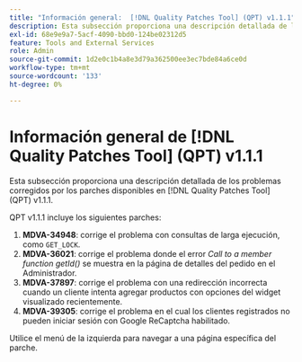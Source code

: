 ```yaml
---
title: "Información general:  [!DNL Quality Patches Tool] (QPT) v1.1.1"
description: Esta subsección proporciona una descripción detallada de los problemas corregidos por los parches disponibles en  [!DNL Quality Patches Tool] (QPT) v1.1.1.
exl-id: 68e9e9a7-5acf-4090-bbd0-124be02312d5
feature: Tools and External Services
role: Admin
source-git-commit: 1d2e0c1b4a8e3d79a362500ee3ec7bde84a6ce0d
workflow-type: tm+mt
source-wordcount: '133'
ht-degree: 0%

---
```


# Información general de [!DNL Quality Patches Tool] (QPT) v1.1.1

Esta subsección proporciona una descripción detallada de los problemas corregidos por los parches disponibles en [!DNL Quality Patches Tool] (QPT) v1.1.1.

QPT v1.1.1 incluye los siguientes parches:

1. **MDVA-34948**: corrige el problema con consultas de larga ejecución, como `GET_LOCK`.
1. **MDVA-36021**: corrige el problema donde el error *Call to a member function getId()* se muestra en la página de detalles del pedido en el Administrador.
1. **MDVA-37897**: corrige el problema con una redirección incorrecta cuando un cliente intenta agregar productos con opciones del widget visualizado recientemente.
1. **MDVA-39305**: corrige el problema en el cual los clientes registrados no pueden iniciar sesión con Google ReCaptcha habilitado.

Utilice el menú de la izquierda para navegar a una página específica del parche.
